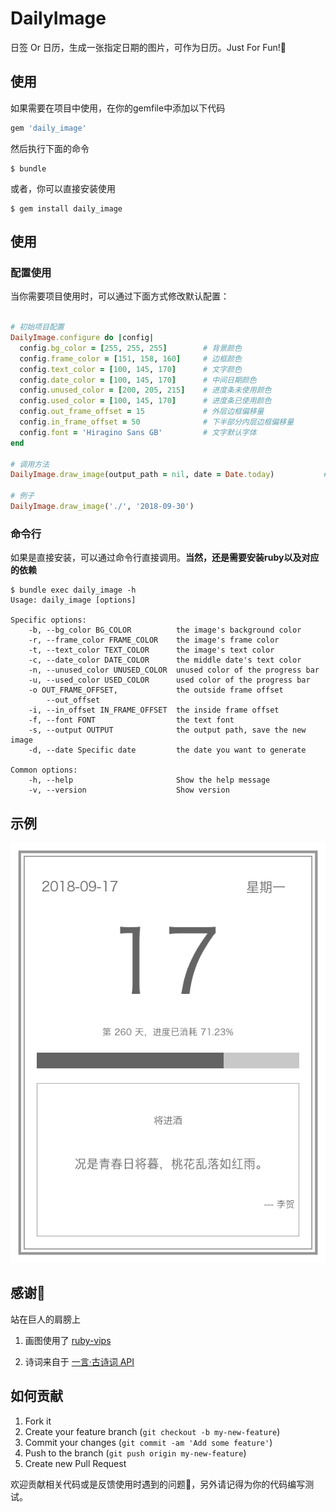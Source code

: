 # DailyImage

日签 Or 日历，生成一张指定日期的图片，可作为日历。Just For Fun!👏

## 使用

如果需要在项目中使用，在你的gemfile中添加以下代码

```ruby
gem 'daily_image'
```

然后执行下面的命令

    $ bundle

或者，你可以直接安装使用

    $ gem install daily_image

## 使用

### 配置使用

当你需要项目使用时，可以通过下面方式修改默认配置：

```ruby

# 初始项目配置
DailyImage.configure do |config|
  config.bg_color = [255, 255, 255]        # 背景颜色
  config.frame_color = [151, 158, 160]     # 边框颜色
  config.text_color = [100, 145, 170]      # 文字颜色
  config.date_color = [100, 145, 170]      # 中间日期颜色
  config.unused_color = [200, 205, 215]    # 进度条未使用颜色
  config.used_color = [100, 145, 170]      # 进度条已使用颜色
  config.out_frame_offset = 15             # 外层边框偏移量
  config.in_frame_offset = 50              # 下半部分内层边框偏移量
  config.font = 'Hiragino Sans GB'         # 文字默认字体
end

# 调用方法
DailyImage.draw_image(output_path = nil, date = Date.today)           # 默认图片存放地址，包所在的目录; 默认生成为当日

# 例子
DailyImage.draw_image('./', '2018-09-30')
```

### 命令行

如果是直接安装，可以通过命令行直接调用。**当然，还是需要安装ruby以及对应的依赖**

```shell
$ bundle exec daily_image -h
Usage: daily_image [options]

Specific options:
    -b, --bg_color BG_COLOR          the image's background color
    -r, --frame_color FRAME_COLOR    the image's frame color
    -t, --text_color TEXT_COLOR      the image's text color
    -c, --date_color DATE_COLOR      the middle date's text color
    -n, --unused_color UNUSED_COLOR  unused color of the progress bar
    -u, --used_color USED_COLOR      used color of the progress bar
    -o OUT_FRAME_OFFSET,             the outside frame offset
        --out_offset
    -i, --in_offset IN_FRAME_OFFSET  the inside frame offset
    -f, --font FONT                  the text font
    -s, --output OUTPUT              the output path, save the new image
    -d, --date Specific date         the date you want to generate

Common options:
    -h, --help                       Show the help message
    -v, --version                    Show version

```

## 示例

![](./tmp/daily_2018-09-17.jpg)

## 感谢🙏

站在巨人的肩膀上

1. 画图使用了 [ruby-vips](https://github.com/jcupitt/ruby-vips)

2. 诗词来自于 [一言·古诗词 API](https://github.com/xenv/gushici)

## 如何贡献

1. Fork it
2. Create your feature branch (`git checkout -b my-new-feature`)
3. Commit your changes (`git commit -am 'Add some feature'`)
4. Push to the branch (`git push origin my-new-feature`)
5. Create new Pull Request

欢迎贡献相关代码或是反馈使用时遇到的问题👏，另外请记得为你的代码编写测试。
